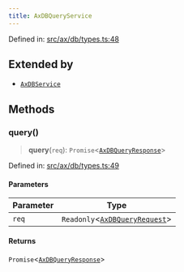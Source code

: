 ```yaml
---
title: AxDBQueryService
---
```


Defined in: [src/ax/db/types.ts:48](#apidocs/httpsgithubcomax-llmaxblob3b79ada8d723949fcd8a76c2b6f48cf69d8394f8srcaxdbtypestsl48)

## Extended by

- [`AxDBService`](#apidocs/interfaceaxdbservice)

## Methods

<a id="query"></a>

### query()

> **query**(`req`): `Promise`\<[`AxDBQueryResponse`](#apidocs/typealiasaxdbqueryresponse)\>

Defined in: [src/ax/db/types.ts:49](#apidocs/httpsgithubcomax-llmaxblob3b79ada8d723949fcd8a76c2b6f48cf69d8394f8srcaxdbtypestsl49)

#### Parameters

| Parameter | Type |
| ------ | ------ |
| `req` | `Readonly`\<[`AxDBQueryRequest`](#apidocs/typealiasaxdbqueryrequest)\> |

#### Returns

`Promise`\<[`AxDBQueryResponse`](#apidocs/typealiasaxdbqueryresponse)\>
